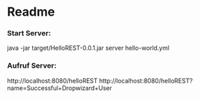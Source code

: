 # Readme

### Start Server:

java -jar target/HelloREST-0.0.1.jar server hello-world.yml


### Aufruf Server:

http://localhost:8080/helloREST
http://localhost:8080/helloREST?name=Successful+Dropwizard+User



